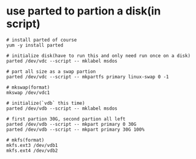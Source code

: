 # use parted to partion a disk(in script)

    # install parted of course
    yum -y install parted

    # initialize disk(have to run this and only need run once on a disk)
    parted /dev/vdc --script -- mklabel msdos

    # part all size as a swap partion
    parted /dev/vdc --script -- mkpartfs primary linux-swap 0 -1

    # mkswap(format)
    mkswap /dev/vdc1

    # initialize(`vdb` this time)
    parted /dev/vdb --script -- mklabel msdos

    # first partion 30G, second partion all left
    parted /dev/vdb --script -- mkpart primary 0 30G
    parted /dev/vdb --script -- mkpart primary 30G 100%

    # mkfs(format)
    mkfs.ext3 /dev/vdb1
    mkfs.ext4 /dev/vdb2

